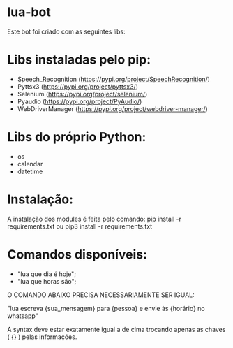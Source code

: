 # lua-bot

Este bot foi criado com as seguintes libs:

# Libs instaladas pelo pip:

- Speech_Recognition (https://pypi.org/project/SpeechRecognition/)
- Pyttsx3 (https://pypi.org/project/pyttsx3/)
- Selenium (https://pypi.org/project/selenium/)
- Pyaudio (https://pypi.org/project/PyAudio/)
- WebDriverManager (https://pypi.org/project/webdriver-manager/)

# Libs do próprio Python:

- os
- calendar
- datetime

# Instalação:

A instalação dos modules é feita pelo comando: pip install -r requirements.txt ou pip3 install -r requirements.txt

# Comandos disponíveis:

- "lua que dia é hoje";
- "lua que horas são";

O COMANDO ABAIXO PRECISA NECESSARIAMENTE SER IGUAL:

"lua escreva {sua_mensagem} para {pessoa} e envie às {horário} no whatsapp"

A syntax deve estar exatamente igual a de cima trocando apenas as chaves ( {} ) pelas informações.
